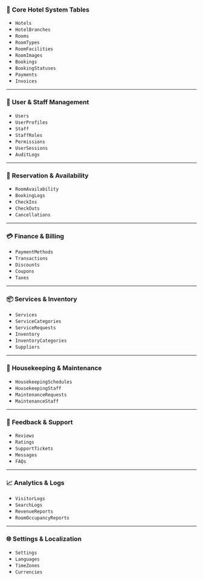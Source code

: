 ### 🏨 **Core Hotel System Tables**

* `Hotels`
* `HotelBranches`
* `Rooms`
* `RoomTypes`
* `RoomFacilities`
* `RoomImages`
* `Bookings`
* `BookingStatuses`
* `Payments`
* `Invoices`

---

### 👥 **User & Staff Management**

* `Users`
* `UserProfiles`
* `Staff`
* `StaffRoles`
* `Permissions`
* `UserSessions`
* `AuditLogs`

---

### 📅 **Reservation & Availability**

* `RoomAvailability`
* `BookingLogs`
* `CheckIns`
* `CheckOuts`
* `Cancellations`

---

### 💳 **Finance & Billing**

* `PaymentMethods`
* `Transactions`
* `Discounts`
* `Coupons`
* `Taxes`

---

### 📦 **Services & Inventory**

* `Services`
* `ServiceCategories`
* `ServiceRequests`
* `Inventory`
* `InventoryCategories`
* `Suppliers`

---

### 🧹 **Housekeeping & Maintenance**

* `HousekeepingSchedules`
* `HousekeepingStaff`
* `MaintenanceRequests`
* `MaintenanceStaff`

---

### 📢 **Feedback & Support**

* `Reviews`
* `Ratings`
* `SupportTickets`
* `Messages`
* `FAQs`

---

### 📈 **Analytics & Logs**

* `VisitorLogs`
* `SearchLogs`
* `RevenueReports`
* `RoomOccupancyReports`

---

### 🌐 **Settings & Localization**

* `Settings`
* `Languages`
* `TimeZones`
* `Currencies`
